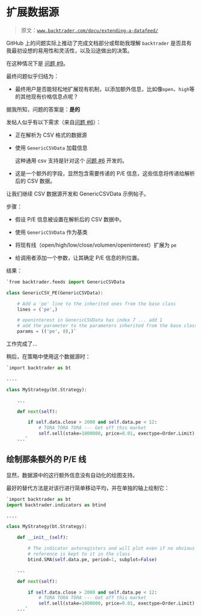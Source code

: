 # 扩展数据源

> 原文：[`www.backtrader.com/docu/extending-a-datafeed/`](https://www.backtrader.com/docu/extending-a-datafeed/)

GitHub 上的问题实际上推动了完成文档部分或帮助我理解 `backtrader` 是否具有我最初设想的易用性和灵活性，以及沿途做出的决策。

在这种情况下是 [问题 #9](https://github.com/mementum/backtrader/issues/9)。

最终问题似乎归结为：

+   最终用户是否能轻松地扩展现有机制，以添加额外信息，比如像`open`、`high`等的其他现有价格信息点呢？

据我所知，问题的答案是：**是的**

发帖人似乎有以下需求（来自[问题 #6](https://github.com/mementum/backtrader/issues/6)）：

+   正在解析为 CSV 格式的数据源

+   使用 `GenericCSVData` 加载信息

    这种通用 csv 支持是针对这个 [问题 #6](https://github.com/mementum/backtrader/issues/6) 开发的。

+   这是一个额外的字段，显然包含需要传递的 P/E 信息，这些信息将传递给解析后的 CSV 数据。

让我们继续 CSV 数据源开发和 GenericCSVData 示例帖子。

步骤：

+   假设 P/E 信息被设置在解析后的 CSV 数据中。

+   使用 `GenericCSVData` 作为基类

+   将现有线（open/high/low/close/volumen/openinterest）扩展为 `pe`

+   给调用者添加一个参数，让其确定 P/E 信息的列位置。

结果：

```py
`from backtrader.feeds import GenericCSVData

class GenericCSV_PE(GenericCSVData):

    # Add a 'pe' line to the inherited ones from the base class
    lines = ('pe',)

    # openinterest in GenericCSVData has index 7 ... add 1
    # add the parameter to the parameters inherited from the base class
    params = (('pe', 8),)` 
```

工作完成了…

稍后，在策略中使用这个数据源时：

```py
`import backtrader as bt

....

class MyStrategy(bt.Strategy):

    ...

    def next(self):

        if self.data.close > 2000 and self.data.pe < 12:
            # TORA TORA TORA --- Get off this market
            self.sell(stake=1000000, price=0.01, exectype=Order.Limit)
    ...` 
```

## 绘制那条额外的 P/E 线

显然，数据源中的这行额外信息没有自动化的绘图支持。

最好的替代方法是对该行进行简单移动平均，并在单独的轴上绘制它：

```py
`import backtrader as bt
import backtrader.indicators as btind

....

class MyStrategy(bt.Strategy):

    def __init__(self):

        # The indicator autoregisters and will plot even if no obvious
        # reference is kept to it in the class
        btind.SMA(self.data.pe, period=1, subplot=False)

    ...

    def next(self):

        if self.data.close > 2000 and self.data.pe < 12:
            # TORA TORA TORA --- Get off this market
            self.sell(stake=1000000, price=0.01, exectype=Order.Limit)
    ...` 
```
